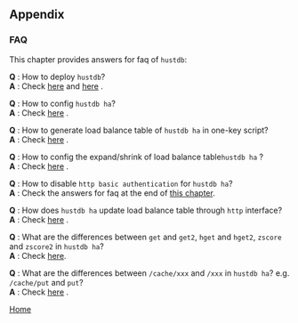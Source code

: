 Appendix
--

### FAQ ###

This chapter provides answers for faq of `hustdb`:

**Q** :  How to deploy `hustdb`?  
**A** :  Check [here](../guide/hustdb.md) and [here](../advanced/hustdb/deploy.md) .

**Q** :  How to config `hustdb ha`?  
**A** :  Check [here](../advanced/ha/nginx.md) .

**Q** :  How to generate load balance table of `hustdb ha` in one-key script?  
**A** :  Check [here](../advanced/ha/table.md) .

**Q** :  How to config the expand/shrink of load balance table`hustdb ha` ?  
**A** :  Check [here](../advanced/ha/table.md) .

**Q** :  How to disable `http basic authentication` for `hustdb ha`?  
**A** :  Check the answers for faq at the end of [this chapter](../advanced/ha/nginx.md).

**Q** :  How does `hustdb ha` update load balance table through `http` interface?  
**A** :  Check [here](../api/ha/set_table.md) .

**Q** :  What are the differences between `get` and `get2`, `hget` and `hget2`, `zscore` and `zscore2` in `hustdb ha`?  
**A** :  Check [here](../api/ha.md).

**Q** :  What are the differences between `/cache/xxx` and `/xxx` in `hustdb ha`?  e.g. `/cache/put` and `put`?   
**A** :  Check [here](../api/ha.md) .

[Home](../index.md)